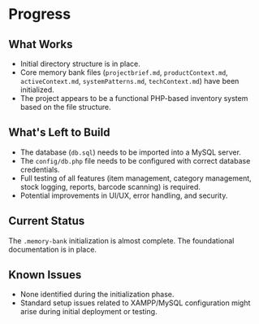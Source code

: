# Progress

## What Works
- Initial directory structure is in place.
- Core memory bank files (`projectbrief.md`, `productContext.md`, `activeContext.md`, `systemPatterns.md`, `techContext.md`) have been initialized.
- The project appears to be a functional PHP-based inventory system based on the file structure.

## What's Left to Build
- The database (`db.sql`) needs to be imported into a MySQL server.
- The `config/db.php` file needs to be configured with correct database credentials.
- Full testing of all features (item management, category management, stock logging, reports, barcode scanning) is required.
- Potential improvements in UI/UX, error handling, and security.

## Current Status
The `.memory-bank` initialization is almost complete. The foundational documentation is in place.

## Known Issues
- None identified during the initialization phase.
- Standard setup issues related to XAMPP/MySQL configuration might arise during initial deployment or testing.
